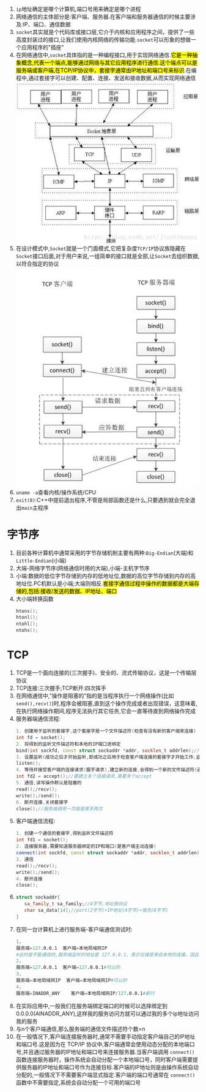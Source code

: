 1. `ip`地址确定是哪个计算机,端口号用来确定是哪个进程
2. 网络通信的主体部分是:客户端、服务器.在客户端和服务器通信的时候主要涉及:IP、端口、通信数据
3. `socket`其实就是个代码库或接口层,它介于内核和应用程序之间，提供了一些高度封装过的接口,让我们使用内核网络的传输功能.`socket`可以形象的想做一个应用程序的"插座"
4. 在网络通信中,`socket`具体指的是一种编程接口,用于实现网络通信.<mark>它是一种抽象概念,代表一个端点,能够通过网络与其它应用程序进行通信.这个端点可以是服务端或客户端,在TCP/IP协议中，套接字通常由IP地址和端口号来标识</mark>.在编程中,通过套接字可以创建、配置、连接、发送和接收数据,从而实现网络通信
   ![](socket接口.png)
5. 在设计模式中,`Socket`就是一个门面模式,它把复杂度`TCP/IP`协议族隐藏在`Socket`接口后面,对于用户来说,一组简单的接口就是全部,让`Socket`去组织数据,以符合指定的协议
   ![](socket.png)
6. `uname -a`查看内核/操作系统/CPU
7. `exit(0)`:C++中提前退出程序,不管是局部函数还是什么,只要遇到就会完全退出`main`主程序
# 字节序
1. 目前各种计算机中通常采用的字节存储机制主要有两种:`Big-Endian`(大端)和`Little-Endian`(小端)
2. 大端-网络字节序(网络通信时用的大端),小端-主机字节序
3. 小端:数据的低位字节存储到内存的低地址位,数据的高位字节存储到内存的高地址位.PC机默认是小端;大端则相反.<mark>套接字通信过程中操作的数据都是大端存储的,包括:接收/发送的数据、IP地址、端口</mark>
4. 大小端转换函数
   ```C++
   htons();
   htonl();
   ntohl();
   ntohs();
   ```
# TCP
1. TCP是一个面向连接的(三次握手)、安全的、流式传输协议，这是一个传输层协议
2. TCP连接:三次握手;TCP断开:四次挥手
3. 在网络通信中,"操作是阻塞的"指的是当程序执行一个网络操作(比如`send(),recv()`)时,程序会被阻塞,直到这个操作完成或者出现错误，这意味着,在执行网络操作期间,程序无法执行其它任务,它会一直等待直到网络操作完成
4. 服务器端通信流程:
   ```C++
   1. 创建用于监听的套接字,这个套接字是一个文件描述符(检查有没有新的客户端来连接)
   int fd = socket();
   2. 将得到的监听文件描述符和本地的IP端口进绑定
   bind(int sockfd, const struct sockaddr *addr, socklen_t addrlen);//将sockfd与sockaddr结构体中的addr的IP和端口绑定
   3. 设置监听(成功之后才开始监听,即成功之后用于检查客户端连接的套接字才开始工作,监听的是客户端的连接)
   listen();
   4. 等待并接受客户端的连接请求(握手请求),建立新的连接,会得到一个新的文件描述符(通信的,第一步那个是监听的文件描述符),没有新连接(握手)请求就阻塞
   int fd2 = accept();//要建立多个连接请求,需要多个accept
   5. 通信,读写操作默认是阻塞的
   read();/recv();
   write();/send();
   6. 断开连接,关闭套接字
   close();//服务端调用一次就是挥手两次
   ```
5. 客户端通信流程:
   ```C++
   1. 创建一个通信的套接字,得到监听文件描述符
   int fd1 = socket();
   2. 连接服务器,需要知道服务器绑定的IP和端口(是客户端主动连接)
   connect(int sockfd, const struct sockaddr *addr, socklen_t addrlen);//客户端在调用connect()后会自动随机给客户端程序绑定一个未被占用的端口和此客户端的IP地址,因此在这不需要显式给客户端分配IP和PORT,addr中给定的是服务器的IP和PORT
   3. 通信
   read();/recv();
   write();/send();
   4. 断开连接
   close();
   ```
6. 
   ```C++
   struct sockaddr{
      sa_family_t sa_family;//4字节,地址族协议
      char sa_data[14];//port(2字节)+IP地址(4字节)+填充(8字节)
   }
   ```
7. 在同一台计算机上进行服务端-客户端通信测试时:
   ```s
   1. 
   服务端=127.0.0.1  客户端=本地局域网IP    
   #此时是不能通信的,服务端监听的地址是 127.0.0.1，表示仅接受来自本地的连接。因此，如果客户端尝试使用局域网IP地址连接，连接请求将被拒绝，导致连接失败
   2. 
   服务端=127.0.0.1  客户端=127.0.0.1#可以的
   3.
   服务端=本地局域网IP  客户端=本地局域网IP#可以的
   4.
   服务端=INADDR_ANY    客户端=本地局域网IP/127.0.0.1#都行
   ```
8. 在实际应用中,一般我们在服务端绑定端口的时候可以选择绑定到0.0.0.0(AINADDR_ANY),这样我的服务访问方就可以通过我的多个ip地址访问我的服务
9.  与n个客户端通信,那么服务端的通信文件描述符个数=n
10. 在一般情况下,客户端连接服务器时,通常不需要手动指定客户端自己的IP地址和端口号.这是因为在 TCP/IP 协议中,客户端通常会使用动态分配的本地端口号,并且通过服务器的IP地址和端口号来连接服务器.当客户端调用 `connect()` 函数连接服务器时，操作系统会自动分配一个本地端口号，同时客户端需要提供服务器的IP地址和端口号作为连接目标.客户端的IP地址则是由操作系统自动分配的,一般情况下不需要客户端显式指定.客户端的端口号通常在 `connect()` 函数中不需要指定,系统会自动分配一个可用的端口号
